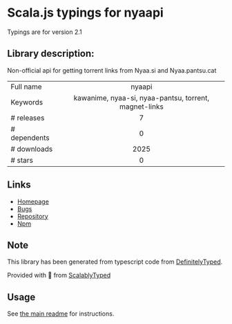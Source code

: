 
# Scala.js typings for nyaapi

Typings are for version 2.1

## Library description:
Non-official api for getting torrent links from Nyaa.si and Nyaa.pantsu.cat

|                    |                 |
| ------------------ | :-------------: |
| Full name          | nyaapi |
| Keywords           | kawanime, nyaa-si, nyaa-pantsu, torrent, magnet-links |
| # releases         | 7 |
| # dependents       | 0 |
| # downloads        | 2025 |
| # stars            | 0 |

## Links
- [Homepage](https://github.com/Kylart/Nyaapi#readme)
- [Bugs](https://github.com/Kylart/Nyaapi/issues)
- [Repository](https://github.com/Kylart/Nyaapi)
- [Npm](https://www.npmjs.com/package/nyaapi)
    


## Note
This library has been generated from typescript code from [DefinitelyTyped](https://definitelytyped.org).

Provided with :purple_heart: from [ScalablyTyped](https://github.com/oyvindberg/ScalablyTyped)

## Usage
See [the main readme](../../readme.md) for instructions.


